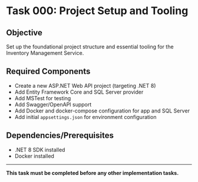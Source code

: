 # Task 000: Project Setup and Tooling

## Objective

Set up the foundational project structure and essential tooling for the Inventory Management Service.

## Required Components

- Create a new ASP.NET Web API project (targeting .NET 8)
- Add Entity Framework Core and SQL Server provider
- Add MSTest for testing
- Add Swagger/OpenAPI support
- Add Docker and docker-compose configuration for app and SQL Server
- Add initial `appsettings.json` for environment configuration

## Dependencies/Prerequisites

- .NET 8 SDK installed
- Docker installed

---

**This task must be completed before any other implementation tasks.**
